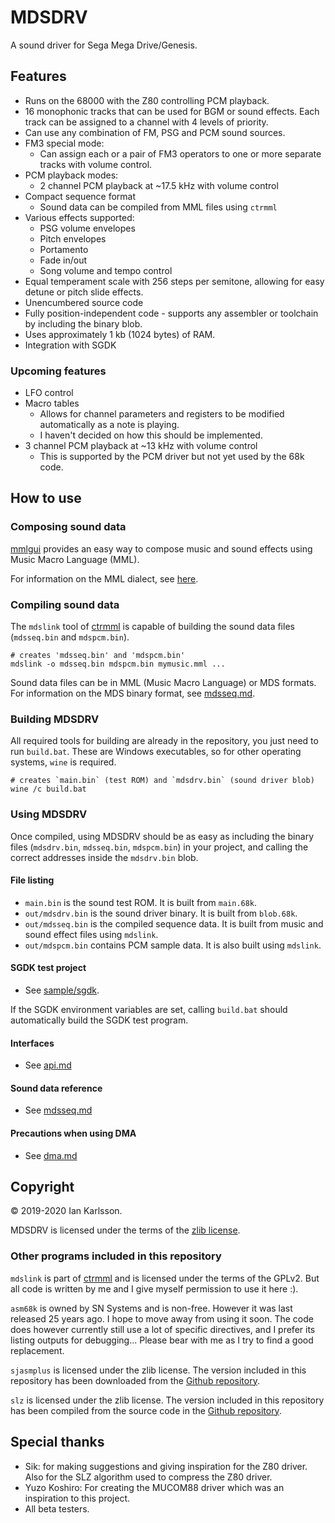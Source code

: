 MDSDRV
======
A sound driver for Sega Mega Drive/Genesis.

## Features
- Runs on the 68000 with the Z80 controlling PCM playback.
- 16 monophonic tracks that can be used for BGM or sound effects.
	Each track can be assigned to a channel with 4 levels of priority.
- Can use any combination of FM, PSG and PCM sound sources.
- FM3 special mode:
	- Can assign each or a pair of FM3 operators to one or more
		separate tracks with volume control.
- PCM playback modes:
	- 2 channel PCM playback at ~17.5 kHz with volume control
- Compact sequence format
	- Sound data can be compiled from MML files using `ctrmml`
- Various effects supported:
	- PSG volume envelopes
	- Pitch envelopes
	- Portamento
	- Fade in/out
	- Song volume and tempo control
- Equal temperament scale with 256 steps per semitone, allowing for
	easy detune or pitch slide effects.
- Unencumbered source code
- Fully position-independent code - supports any assembler or toolchain
	by including the binary blob.
- Uses approximately 1 kb (1024 bytes) of RAM.
- Integration with SGDK

### Upcoming features
- LFO control
- Macro tables
	- Allows for channel parameters and registers to be modified
		automatically as a note is playing.
	- I haven't decided on how this should be implemented.
- 3 channel PCM playback at ~13 kHz with volume control
	- This is supported by the PCM driver but not yet used by the
	  68k code.

## How to use

### Composing sound data
[mmlgui](https://github.com/superctr/mmlgui) provides an easy way
to compose music and sound effects using Music Macro Language (MML).

For information on the MML dialect, see
[here](https://github.com/superctr/ctrmml/blob/master/mml_ref.md).

### Compiling sound data
The `mdslink` tool of [ctrmml](https://github.com/superctr/ctrmml)
is capable of building the sound data files (`mdsseq.bin` and
`mdspcm.bin`).

	# creates 'mdsseq.bin' and 'mdspcm.bin'
	mdslink -o mdsseq.bin mdspcm.bin mymusic.mml ...

Sound data files can be in MML (Music Macro Language) or MDS formats.
For information on the MDS binary format, see
[mdsseq.md](doc/mdsseq.md).

### Building MDSDRV
All required tools for building are already in the repository, you just
need to run `build.bat`. These are Windows executables, so for other
operating systems, `wine` is required.

	# creates `main.bin` (test ROM) and `mdsdrv.bin` (sound driver blob)
	wine /c build.bat

### Using MDSDRV
Once compiled, using MDSDRV should be as easy as including the binary
files (`mdsdrv.bin`, `mdsseq.bin`, `mdspcm.bin`) in your project, and
calling the correct addresses inside the `mdsdrv.bin` blob.

#### File listing
- `main.bin` is the sound test ROM. It is built from  `main.68k`.
- `out/mdsdrv.bin` is the sound driver binary. It is built from
	`blob.68k`.
- `out/mdsseq.bin` is the compiled sequence data. It is built from
	music and sound effect files using `mdslink`.
- `out/mdspcm.bin` contains PCM sample data. It is also built using
	`mdslink`.

#### SGDK test project
- See [sample/sgdk](sample/sgdk/README.md).

If the SGDK environment variables are set, calling `build.bat` should
automatically build the SGDK test program.

#### Interfaces
- See [api.md](doc/api.md)

#### Sound data reference
- See [mdsseq.md](doc/mdsseq.md)

#### Precautions when using DMA
- See [dma.md](doc/dma.md)

## Copyright
&copy; 2019-2020 Ian Karlsson.

MDSDRV is licensed under the terms of the [zlib license](COPYING).

### Other programs included in this repository
`mdslink` is part of [ctrmml](https://github.com/superctr/ctrmml) and
is licensed under the terms of the GPLv2. But all code is written by me
and I give myself permission to use it here :).

`asm68k` is owned by SN Systems and is non-free. However it was last
released 25 years ago. I hope to move away from using it soon. The code
does however currently still use a lot of specific directives, and I
prefer its listing outputs for debugging... Please bear with me as I
try to find a good replacement.

`sjasmplus` is licensed under the zlib license. The version included in
this repository has been downloaded from the
[Github repository](https://github.com/sjasmplus/sjasmplus).

`slz` is licensed under the zlib license. The version included in this
repository has been compiled from the source code in the
[Github repository](https://github.com/sikthehedgehog/mdtools).

## Special thanks
- Sik: for making suggestions and giving inspiration for the Z80 driver.
	Also for the SLZ algorithm used to compress the Z80 driver.
- Yuzo Koshiro: For creating the MUCOM88 driver which was an
	inspiration to this project.
- All beta testers.
